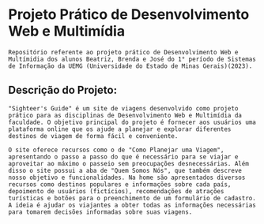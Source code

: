 # Projeto Prático de Desenvolvimento Web e Multimídia
    Repositório referente ao projeto prático de Desenvolvimento Web e Multímidia dos alunos Beatriz, Brenda e José do 1° período de Sistemas de Informação da UEMG (Universidade do Estado de Minas Gerais)(2023).

## Descrição do Projeto:
    "Sighteer's Guide" é um site de viagens desenvolvido como projeto prático para as disciplinas de Desenvolvimento Web e Multimídia da faculdade. O objetivo principal do projeto é fornecer aos usuários uma plataforma online que os ajude a planejar e explorar diferentes destinos de viagem de forma fácil e conveniente.

    O site oferece recursos como o de "Como Planejar uma Viagem", apresentando o passo a passo do que é necessário para se viajar e aproveitar ao máximo o passeio sem preocupações desnecessárias. Além disso o site possui a aba de "Quem Somos Nós", que também descreve nosso objetivo e funcionalidades. Na home são apresentados diversos recursos como destinos populares e informações sobre cada país, depoimento de usuários (fictícios), recomendações de atrações turísticas e botões para o preenchimento de um formulário de cadastro. 
    A ideia é ajudar os viajantes a obter todas as informações necessárias para tomarem decisões informadas sobre suas viagens.
